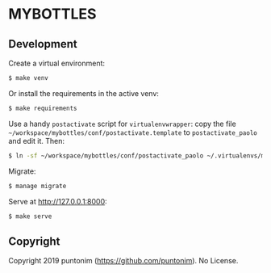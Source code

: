 # MYBOTTLES


## Development
Create a virtual environment:
```bash
$ make venv
```
Or install the requirements in the active venv:
```bash
$ make requirements
```
Use a handy `postactivate` script for `virtualenvwrapper`: copy the file
`~/workspace/mybottles/conf/postactivate.template` to `postactivate_paolo` and edit it. Then:
```bash
$ ln -sf ~/workspace/mybottles/conf/postactivate_paolo ~/.virtualenvs/mybottles/bin/postactivate
```
Migrate:
```bash
$ manage migrate
```
Serve at http://127.0.0.1:8000:
```bash
$ make serve
```


## Copyright
Copyright 2019 puntonim (https://github.com/puntonim). No License.
